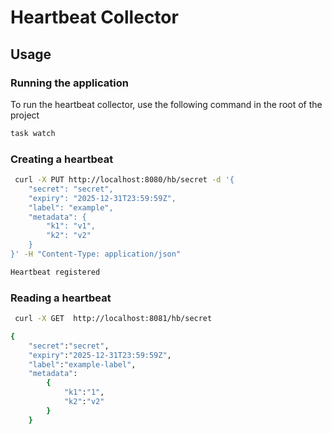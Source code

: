 # Heartbeat Collector

## Usage

### Running the application
To run the heartbeat collector, use the following command in the root of the project

```sh
task watch
```

### Creating a heartbeat

```sh
 curl -X PUT http://localhost:8080/hb/secret -d '{
    "secret": "secret",
    "expiry": "2025-12-31T23:59:59Z",
    "label": "example",
    "metadata": {
        "k1": "v1",
        "k2": "v2"
    }
}' -H "Content-Type: application/json"

Heartbeat registered
```

### Reading a heartbeat
```sh
 curl -X GET  http://localhost:8081/hb/secret   

{
    "secret":"secret",
    "expiry":"2025-12-31T23:59:59Z",
    "label":"example-label",
    "metadata":
        {
            "k1":"1",
            "k2":"v2"
        }
    }
```
